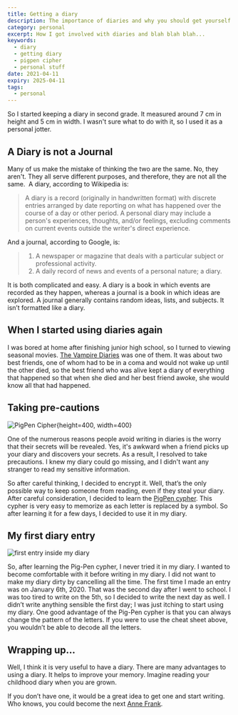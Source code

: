 ```yaml
---
title: Getting a diary
description: The importance of diaries and why you should get yourself one
category: personal
excerpt: How I got involved with diaries and blah blah blah...
keywords:
  - diary
  - getting diary
  - pigpen cipher
  - personal stuff
date: 2021-04-11
expiry: 2025-04-11
tags:
  - personal
---
```


So I started keeping a diary in second grade. It measured around 7 cm in height and 5 cm in width. I wasn't sure what to do with it, so I used it as a personal jotter.

## A Diary is not a Journal

Many of us make the mistake of thinking the two are the same. No, they aren't. They all serve different purposes, and therefore, they are not all the same. 
A diary, according to Wikipedia is:

> A diary is a record (originally in handwritten format) with discrete entries arranged by date reporting on what has happened over the course of a day or other period. A personal diary may include a person's experiences, thoughts, and/or feelings, excluding comments on current events outside the writer's direct experience.

And a journal, according to Google, is:

> 1. A newspaper or magazine that deals with a particular subject or professional activity.
> 2. A daily record of news and events of a personal nature; a diary.

It is both complicated and easy. A diary is a book in which events are recorded as they happen, whereas a journal is a book in which ideas are explored. A journal generally contains random ideas, lists, and subjects. It isn’t formatted like a diary.

## When I started using diaries again

I was bored at home after finishing junior high school, so I turned to viewing seasonal movies. [The Vampire Diaries](https://en.wikipedia.org/wiki/The_Vampire_Diaries) was one of them. It was about two best friends, one of whom had to be in a coma and would not wake up until the other died, so the best friend who was alive kept a diary of everything that happened so that when she died and her best friend awoke, she would know all that had happened.

## Taking pre-cautions

![PigPen Cipher](https://upload.wikimedia.org/wikipedia/commons/thumb/3/36/Pigpen_cipher_key.svg/1200px-Pigpen_cipher_key.svg.png){height=400, width=400}

One of the numerous reasons people avoid writing in diaries is the worry that their secrets will be revealed. Yes, it's awkward when a friend picks up your diary and discovers your secrets. As a result, I resolved to take precautions. I knew my diary could go missing, and I didn't want any stranger to read my sensitive information.

So after careful thinking, I decided to encrypt it. Well, that’s the only possible way to keep someone from reading, even if they steal your diary. After careful consideration, I decided to learn the [PigPen cypher](https://en.wikipedia.org/wiki/Pigpen_cipher). This cypher is very easy to memorize as each letter is replaced by a symbol. So after learning it for a few days, I decided to use it in my diary.

## My first diary entry

![first entry inside my diary](https://ik.imagekit.io/kudadam/blog/getting-a-diary/picture-of-my-diary.png?tr=w-500,h-500,q=70)

So, after learning the Pig-Pen cypher, I never tried it in my diary. I wanted to become comfortable with it before writing in my diary. I did not want to make my diary dirty by cancelling all the time. The first time I made an entry was on January 6th, 2020. That was the second day after I went to school. I was too tired to write on the 5th, so I decided to write the next day as well. I didn’t write anything sensible the first day; I was just itching to start using my diary. One good advantage of the Pig-Pen cypher is that you can always change the pattern of the letters. If you were to use the cheat sheet above, you wouldn’t be able to decode all the letters.

## Wrapping up...

Well, I think it is very useful to have a diary. There are many advantages to using a diary. It helps to improve your memory. Imagine reading your childhood diary when you are grown.

If you don’t have one, it would be a great idea to get one and start writing. Who knows, you could become the next [Anne Frank](https://en.wikipedia.org/wiki/Anne_Frank).
